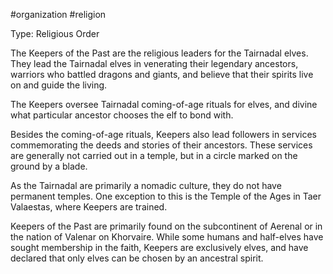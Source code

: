 #organization #religion 

Type: Religious Order

The Keepers of the Past are the religious leaders for the Tairnadal elves. They lead the Tairnadal elves in venerating their legendary ancestors, warriors who battled dragons and giants, and believe that their spirits live on and guide the living.

The Keepers oversee Tairnadal coming-of-age rituals for elves, and divine what particular ancestor chooses the elf to bond with.

Besides the coming-of-age rituals, Keepers also lead followers in services commemorating the deeds and stories of their ancestors. These services are generally not carried out in a temple, but in a circle marked on the ground by a blade.

As the Tairnadal are primarily a nomadic culture, they do not have permanent temples. One exception to this is the Temple of the Ages in Taer Valaestas, where Keepers are trained.

Keepers of the Past are primarily found on the subcontinent of Aerenal or in the nation of Valenar on Khorvaire. While some humans and half-elves have sought membership in the faith, Keepers are exclusively elves, and have declared that only elves can be chosen by an ancestral spirit.

